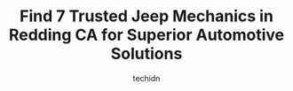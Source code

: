---
layout: ampstory
image: https://images.unsplash.com/photo-1639664148649-3c0fa2ee24b0?ixlib=rb-4.0.3&ixid=MnwxMjA3fDB8MHxwaG90by1wYWdlfHx8fGVufDB8fHx8&auto=format&fit=crop&w=640&h=853&q=80
author: techidn
featured: false
description: When it comes to finding reliable automotive experts in Redding CA, USA, look no further than the 7 best Jeep Mechanic in the area. With their exceptional skills and dedication to providing 
title: Find 7 Trusted Jeep Mechanics in Redding CA for Superior Automotive Solutions
cover:
   title: Find 7 Trusted Jeep Mechanics in Redding CA for Superior Automotive Solutions
   subtitle: Rickpate
   background: https://images.unsplash.com/photo-1639664148649-3c0fa2ee24b0?ixlib=rb-4.0.3&ixid=MnwxMjA3fDB8MHxwaG90by1wYWdlfHx8fGVufDB8fHx8&auto=format&fit=crop&w=640&h=853&q=80

pages: 
 - layout: thirds
   top: <h1>#1 All Wheel Auto, Truck & Rv Repair</h1>
   bottom: "<p>We were 700 miles away from home when our 2022 class C Integra Odyssey broke a rear leaf spring shackle. All Wheels knowledgeable staff had us back on the road the nex</p>"
   background: https://www.knot35.com/toplist/wp-content/uploads/2023/06/best-jeep-mechanic-1-in-redding-ca-1685832262.jpeg
   backgroundblur: true
 - layout: thirds
   top: <h1>#2 Perrys Automotive Inc.</h1>
   bottom: "<p>660 Twin View Blvd, Redding, CA 96003, United States</p>"
   background: https://www.knot35.com/toplist/wp-content/uploads/2023/06/best-jeep-mechanic-2-in-redding-ca-1685832262.jpeg
   cta:
      link: https://www.knot35.com/toplist/find-7-trusted-jeep-mechanics-in-redding-ca-for-superior-automotive-solutions/
      text: Find 7 Trusted Jeep Mechanics in Redding CA for Superior Automotive Solutions
 - layout: thirds
   top: <h1>#3 SJ Denham Chrysler Jeep Fiat</h1>
   bottom: "<p>772 N Market St, Redding, CA 96003, United States</p>"
   background: https://www.knot35.com/toplist/wp-content/uploads/2023/06/best-jeep-mechanic-3-in-redding-ca-1685832263.jpeg
   cta:
      link: https://www.knot35.com/toplist/find-7-trusted-jeep-mechanics-in-redding-ca-for-superior-automotive-solutions/
      text: Find 7 Trusted Jeep Mechanics in Redding CA for Superior Automotive Solutions
 - layout: thirds
   top: <h1>#4 Quality Auto Repair</h1>
   bottom: "<p>865 Twin View Blvd, Redding, CA 96003, United States</p>"
   background: https://images.unsplash.com/photo-1608411404720-c8f0417bcdba?ixlib=rb-4.0.3&ixid=MnwxMjA3fDB8MHxwaG90by1wYWdlfHx8fGVufDB8fHx8&auto=format&fit=crop&w=640&h=853&q=80
   cta:
      link: https://www.knot35.com/toplist/find-7-trusted-jeep-mechanics-in-redding-ca-for-superior-automotive-solutions/
      text: Find 7 Trusted Jeep Mechanics in Redding CA for Superior Automotive Solutions
 - layout: thirds
   top: <h1>#5 Underhood Automotive Inc</h1>
   bottom: "<p>1236 Hartnell Ave, Redding, CA 96002, United States</p>"
   background: https://images.unsplash.com/photo-1564951434112-64d74cc2a2d7?ixlib=rb-4.0.3&ixid=MnwxMjA3fDB8MHxwaG90by1wYWdlfHx8fGVufDB8fHx8&auto=format&fit=crop&w=640&h=853&q=80
   cta:
      link: https://www.knot35.com/toplist/find-7-trusted-jeep-mechanics-in-redding-ca-for-superior-automotive-solutions/
      text: Find 7 Trusted Jeep Mechanics in Redding CA for Superior Automotive Solutions
 - layout: thirds
   top: <h1>#6 Bryant Automotive</h1>
   bottom: "<p>2354 Churn Crk Rd, Redding, CA 96002, United States</p>"
   background: https://images.unsplash.com/photo-1613843873231-1447db182f97?ixlib=rb-4.0.3&ixid=MnwxMjA3fDB8MHxwaG90by1wYWdlfHx8fGVufDB8fHx8&auto=format&fit=crop&w=640&h=853&q=80
   cta:
      link: https://www.knot35.com/toplist/find-7-trusted-jeep-mechanics-in-redding-ca-for-superior-automotive-solutions/
      text: Find 7 Trusted Jeep Mechanics in Redding CA for Superior Automotive Solutions
 - layout: thirds
   top: <h1>#7 Keiths Auto Repair</h1>
   bottom: "<p>2693 Churn Crk Rd, Redding, CA 96002, United States</p>"
   background: https://images.unsplash.com/photo-1567360425618-1594206637d2?ixlib=rb-4.0.3&ixid=MnwxMjA3fDB8MHxwaG90by1wYWdlfHx8fGVufDB8fHx8&auto=format&fit=crop&w=640&h=853&q=80
   cta:
      link: https://www.knot35.com/toplist/find-7-trusted-jeep-mechanics-in-redding-ca-for-superior-automotive-solutions/
      text: Find 7 Trusted Jeep Mechanics in Redding CA for Superior Automotive Solutions
 - layout: thirds
   middle: Continue reading...
   background: https://images.unsplash.com/photo-1614648718611-0635f29016cb?ixlib=rb-4.0.3&ixid=MnwxMjA3fDB8MHxwaG90by1wYWdlfHx8fGVufDB8fHx8&auto=format&fit=crop&w=640&h=853&q=80
   cta:
      link: https://www.knot35.com/toplist/find-7-trusted-jeep-mechanics-in-redding-ca-for-superior-automotive-solutions/
      text: Find 7 Trusted Jeep Mechanics in Redding CA for Superior Automotive Solutions
      
---